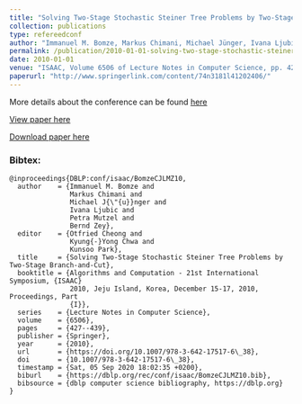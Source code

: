 ```yaml
---
title: "Solving Two-Stage Stochastic Steiner Tree Problems by Two-Stage Branch-and-Cut"
collection: publications
type: refereedconf
author: "Immanuel M. Bomze, Markus Chimani, Michael Jünger, Ivana Ljubić, Petra Mutzel, Bernd Zey"
permalink: /publication/2010-01-01-solving-two-stage-stochastic-steiner-tree-problems-by-two-stage-branch-and-cut
date: 2010-01-01
venue: "ISAAC, Volume 6506 of Lecture Notes in Computer Science, pp. 427-439"
paperurl: "http://www.springerlink.com/content/74n3181l41202406/"
---
```


More details about the conference can be found [here](http://tclab.kaist.ac.kr/~isaac10/)

[View paper here](http://www.springerlink.com/content/74n3181l41202406/)

[Download paper here]({{site.url}}/docs/publications/TechReport.pdf)

### Bibtex:

```
@inproceedings{DBLP:conf/isaac/BomzeCJLMZ10,
  author    = {Immanuel M. Bomze and
               Markus Chimani and
               Michael J{\"{u}}nger and
               Ivana Ljubic and
               Petra Mutzel and
               Bernd Zey},
  editor    = {Otfried Cheong and
               Kyung{-}Yong Chwa and
               Kunsoo Park},
  title     = {Solving Two-Stage Stochastic Steiner Tree Problems by Two-Stage Branch-and-Cut},
  booktitle = {Algorithms and Computation - 21st International Symposium, {ISAAC}
               2010, Jeju Island, Korea, December 15-17, 2010, Proceedings, Part
               {I}},
  series    = {Lecture Notes in Computer Science},
  volume    = {6506},
  pages     = {427--439},
  publisher = {Springer},
  year      = {2010},
  url       = {https://doi.org/10.1007/978-3-642-17517-6\_38},
  doi       = {10.1007/978-3-642-17517-6\_38},
  timestamp = {Sat, 05 Sep 2020 18:02:35 +0200},
  biburl    = {https://dblp.org/rec/conf/isaac/BomzeCJLMZ10.bib},
  bibsource = {dblp computer science bibliography, https://dblp.org}
}
```
